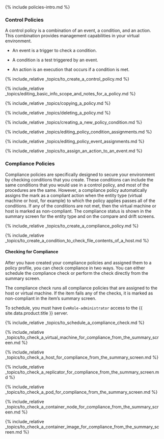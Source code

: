 {% include policies-intro.md %}

### Control Policies

A control policy is a combination of an event, a condition, and an
action. This combination provides management capabilities in your
virtual environment.

  - An event is a trigger to check a condition.

  - A condition is a test triggered by an event.

  - An action is an execution that occurs if a condition is met.

{% include_relative _topics/to_create_a_control_policy.md %}

{% include_relative
_topics/editing_basic_info_scope_and_notes_for_a_policy.md %}

{% include_relative _topics/copying_a_policy.md %}

{% include_relative _topics/deleting_a_policy.md %}

{% include_relative _topics/creating_a_new_policy_condition.md %}

{% include_relative _topics/editing_policy_condition_assignments.md
%}

{% include_relative _topics/editing_policy_event_assignments.md %}

{% include_relative _topics/to_assign_an_action_to_an_event.md
%}

### Compliance Policies

Compliance policies are specifically designed to secure your environment
by checking conditions that you create. These conditions can include the
same conditions that you would use in a control policy, and most of the
procedures are the same. However, a compliance policy automatically
assigns the mark as a compliant action when the entity type (virtual
machine or host, for example) to which the policy applies passes all of
the conditions. If any of the conditions are not met, then the virtual
machine or host is marked as non-compliant. The compliance status is
shown in the summary screen for the entity type and on the compare and
drift screens.

{% include_relative _topics/to_create_a_compliance_policy.md %}

{% include_relative
_topics/to_create_a_condition_to_check_file_contents_of_a_host.md
%}

#### Checking for Compliance

After you have created your compliance policies and assigned them to a
policy profile, you can check compliance in two ways. You can either
schedule the compliance check or perform the check directly from the
summary screen.

The compliance check runs all compliance policies that are assigned to
the host or virtual machine. If the item fails any of the checks, it is
marked as non-compliant in the item’s summary screen.

<div class="note">

To schedule, you must have `EvmRole-administrator` access to the
{{ site.data.product.title }} server.

</div>

{% include_relative _topics/to_schedule_a_compliance_check.md %}

{% include_relative
_topics/to_check_a_virtual_machine_for_compliance_from_the_summary_screen.md
%}

{% include_relative
_topics/to_check_a_host_for_compliance_from_the_summary_screen.md
%}

{% include_relative
_topics/to_check_a_replicator_for_compliance_from_the_summary_screen.md
%}

{% include_relative
_topics/to_check_a_pod_for_compliance_from_the_summary_screen.md
%}

{% include_relative
_topics/to_check_a_container_node_for_compliance_from_the_summary_screen.md
%}

{% include_relative
_topics/to_check_a_container_image_for_compliance_from_the_summary_screen.md
%}
